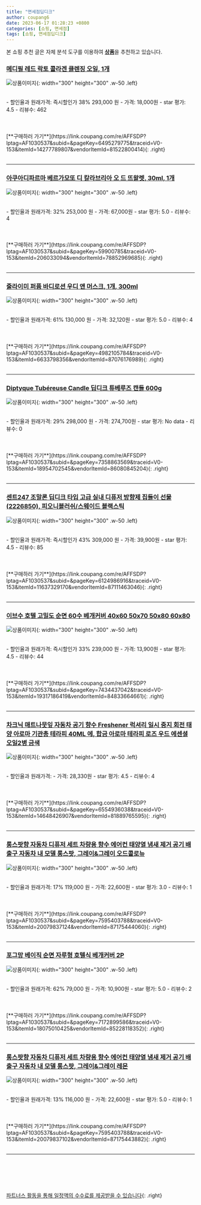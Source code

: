 ```yaml
---
title: "면세점딥디크"
author: coupang6
date: 2023-06-17 01:28:23 +0800
categories: [쇼핑, 면세점]
tags: [쇼핑, 면세점딥디크]
---
```


본 쇼핑 추천 글은 자체 분석 도구를 이용하여 [**상품**](https://link.coupang.com/a/bao1ui)을 추천하고 있습니다.

### [메디필 레드 락토 콜라겐 클렌징 오일, 1개](https://link.coupang.com/re/AFFSDP?lptag=AF1030537&subid=&pageKey=6495279775&traceid=V0-153&itemId=14277789807&vendorItemId=81522800414)

![상품이미지](https://thumbnail9.coupangcdn.com/thumbnails/remote/230x230ex/image/vendor_inventory/e59d/fbbbf24f445957aa7cf0d2be7dd6f54166b625bb97f79ca88967695a373f.jpg){: width="300" height="300" .w-50 .left}


<br>
- 할인율과 원래가격: 즉시할인가 38%  293,000   원
- 가격: 18,000원
- star 평가: 4.5
- 리뷰수: 462
<br>
<br>
<br>
<br>
[**구매하러 가기**](https://link.coupang.com/re/AFFSDP?lptag=AF1030537&subid=&pageKey=6495279775&traceid=V0-153&itemId=14277789807&vendorItemId=81522800414){: .right}
<br>
<br>

---

### [아쿠아디파르마 베르가모또 디 칼라브리아 오 드 뜨왈렛, 30ml, 1개](https://link.coupang.com/re/AFFSDP?lptag=AF1030537&subid=&pageKey=59900785&traceid=V0-153&itemId=206033094&vendorItemId=78852969685)

![상품이미지](https://thumbnail10.coupangcdn.com/thumbnails/remote/230x230ex/image/vendor_inventory/6fc5/3daf97c8be176a7caec36c9b8519c299ae99979d30919cdbc5f394fe0b22.jpg){: width="300" height="300" .w-50 .left}


<br>
- 할인율과 원래가격: 32%  253,000   원
- 가격: 67,000원
- star 평가: 5.0
- 리뷰수: 4
<br>
<br>
<br>
<br>
[**구매하러 가기**](https://link.coupang.com/re/AFFSDP?lptag=AF1030537&subid=&pageKey=59900785&traceid=V0-153&itemId=206033094&vendorItemId=78852969685){: .right}
<br>
<br>

---

### [줄라이미 퍼퓸 바디로션 우디 앤 머스크, 1개, 300ml](https://link.coupang.com/re/AFFSDP?lptag=AF1030537&subid=&pageKey=4982105784&traceid=V0-153&itemId=6633798356&vendorItemId=87076176989)

![상품이미지](https://thumbnail7.coupangcdn.com/thumbnails/remote/230x230ex/image/vendor_inventory/4ef1/53f07b2ab28dc064f6f9ea2ff1be41589eeb19e9776dbc61f65fa61d2797.jpg){: width="300" height="300" .w-50 .left}


<br>
- 할인율과 원래가격: 61%  130,000   원
- 가격: 32,120원
- star 평가: 5.0
- 리뷰수: 4
<br>
<br>
<br>
<br>
[**구매하러 가기**](https://link.coupang.com/re/AFFSDP?lptag=AF1030537&subid=&pageKey=4982105784&traceid=V0-153&itemId=6633798356&vendorItemId=87076176989){: .right}
<br>
<br>

---

### [Diptyque Tubéreuse Candle 딥디크 튜베루즈 캔들 600g](https://link.coupang.com/re/AFFSDP?lptag=AF1030537&subid=&pageKey=7358863569&traceid=V0-153&itemId=18954702545&vendorItemId=86080845204)

![상품이미지](https://thumbnail10.coupangcdn.com/thumbnails/remote/230x230ex/image/vendor_inventory/45ce/972500279d641967057b47bd85a1b362b91f24dc7eeec5c4fe442bf1a34f.jpg){: width="300" height="300" .w-50 .left}


<br>
- 할인율과 원래가격: 29%  298,000   원
- 가격: 274,700원
- star 평가: No data
- 리뷰수: 0
<br>
<br>
<br>
<br>
[**구매하러 가기**](https://link.coupang.com/re/AFFSDP?lptag=AF1030537&subid=&pageKey=7358863569&traceid=V0-153&itemId=18954702545&vendorItemId=86080845204){: .right}
<br>
<br>

---

### [센트247 조말론 딥디크 타입 고급 실내 디퓨저 방향제 집들이 선물 (2226850), 피오니블러쉬/스웨이드 블랙스틱](https://link.coupang.com/re/AFFSDP?lptag=AF1030537&subid=&pageKey=6124986916&traceid=V0-153&itemId=11637329170&vendorItemId=87111463046)

![상품이미지](https://thumbnail8.coupangcdn.com/thumbnails/remote/230x230ex/image/vendor_inventory/c13d/0cef9e4965c6f0af73221a36a45f4d76785892c3dd78e32a21e33c6a7fae.jpg){: width="300" height="300" .w-50 .left}


<br>
- 할인율과 원래가격: 즉시할인가 43%  309,000   원
- 가격: 39,900원
- star 평가: 4.5
- 리뷰수: 85
<br>
<br>
<br>
<br>
[**구매하러 가기**](https://link.coupang.com/re/AFFSDP?lptag=AF1030537&subid=&pageKey=6124986916&traceid=V0-153&itemId=11637329170&vendorItemId=87111463046){: .right}
<br>
<br>

---

### [이브수 호텔 고밀도 순면 60수 베개커버 40x60 50x70 50x80 60x80](https://link.coupang.com/re/AFFSDP?lptag=AF1030537&subid=&pageKey=7434437042&traceid=V0-153&itemId=19317186419&vendorItemId=84833664661)

![상품이미지](https://thumbnail8.coupangcdn.com/thumbnails/remote/230x230ex/image/vendor_inventory/8e0f/5d62a47ab900a8e1b618f0c903160d6fd78149b685db557a61b6de8eb5cc.jpg){: width="300" height="300" .w-50 .left}


<br>
- 할인율과 원래가격: 즉시할인가 33%  239,000   원
- 가격: 13,900원
- star 평가: 4.5
- 리뷰수: 44
<br>
<br>
<br>
<br>
[**구매하러 가기**](https://link.coupang.com/re/AFFSDP?lptag=AF1030537&subid=&pageKey=7434437042&traceid=V0-153&itemId=19317186419&vendorItemId=84833664661){: .right}
<br>
<br>

---

### [차크닉 매트나뭇잎 자동차 공기 향수 Freshener 럭셔리 일시 중지 회전 태양 아로마 기관총 테라피 40ML 에, 합금 아로마 테라피 로즈 우드 에센셜 오일2병  금색](https://link.coupang.com/re/AFFSDP?lptag=AF1030537&subid=&pageKey=6554936038&traceid=V0-153&itemId=14648426907&vendorItemId=81889765595)

![상품이미지](https://thumbnail6.coupangcdn.com/thumbnails/remote/230x230ex/image/vendor_inventory/a757/533976250c8fc510e65258c3fa46c557c8f91b734de39c9c33911c2dd435.jpg){: width="300" height="300" .w-50 .left}


<br>
- 할인율과 원래가격: 
- 가격: 28,330원
- star 평가: 4.5
- 리뷰수: 4
<br>
<br>
<br>
<br>
[**구매하러 가기**](https://link.coupang.com/re/AFFSDP?lptag=AF1030537&subid=&pageKey=6554936038&traceid=V0-153&itemId=14648426907&vendorItemId=81889765595){: .right}
<br>
<br>

---

### [롱스팟향 자동차 디퓨저 세트 차량용 향수 에어컨 태양열 냄새 제거 공기 배출구 자동차 내 모델 롱스팟, 그레이&그레이  오드콜로뉴](https://link.coupang.com/re/AFFSDP?lptag=AF1030537&subid=&pageKey=7595403788&traceid=V0-153&itemId=20079837124&vendorItemId=87175444060)

![상품이미지](https://thumbnail10.coupangcdn.com/thumbnails/remote/230x230ex/image/vendor_inventory/3be2/eb1c1afc11456cafd4c09045b6518bac339a413826aa8237d122f130e787.jpg){: width="300" height="300" .w-50 .left}


<br>
- 할인율과 원래가격: 17%  119,000   원
- 가격: 22,600원
- star 평가: 3.0
- 리뷰수: 1
<br>
<br>
<br>
<br>
[**구매하러 가기**](https://link.coupang.com/re/AFFSDP?lptag=AF1030537&subid=&pageKey=7595403788&traceid=V0-153&itemId=20079837124&vendorItemId=87175444060){: .right}
<br>
<br>

---

### [포그망 베이직 순면 자루형 호텔식 베개커버 2P](https://link.coupang.com/re/AFFSDP?lptag=AF1030537&subid=&pageKey=7172899586&traceid=V0-153&itemId=18075010425&vendorItemId=85228118352)

![상품이미지](https://thumbnail9.coupangcdn.com/thumbnails/remote/230x230ex/image/vendor_inventory/8134/02af8d3a4de8e8781bf875e5ceb25da9f4039b5a2fa090d883d7b6c82882.jpg){: width="300" height="300" .w-50 .left}


<br>
- 할인율과 원래가격: 62%  79,000   원
- 가격: 10,900원
- star 평가: 5.0
- 리뷰수: 2
<br>
<br>
<br>
<br>
[**구매하러 가기**](https://link.coupang.com/re/AFFSDP?lptag=AF1030537&subid=&pageKey=7172899586&traceid=V0-153&itemId=18075010425&vendorItemId=85228118352){: .right}
<br>
<br>

---

### [롱스팟향 자동차 디퓨저 세트 차량용 향수 에어컨 태양열 냄새 제거 공기 배출구 자동차 내 모델 롱스팟, 그레이&그레이  레몬](https://link.coupang.com/re/AFFSDP?lptag=AF1030537&subid=&pageKey=7595403788&traceid=V0-153&itemId=20079837102&vendorItemId=87175443882)

![상품이미지](https://thumbnail10.coupangcdn.com/thumbnails/remote/230x230ex/image/vendor_inventory/3be2/eb1c1afc11456cafd4c09045b6518bac339a413826aa8237d122f130e787.jpg){: width="300" height="300" .w-50 .left}


<br>
- 할인율과 원래가격: 13%  116,000   원
- 가격: 22,600원
- star 평가: 5.0
- 리뷰수: 1
<br>
<br>
<br>
<br>
[**구매하러 가기**](https://link.coupang.com/re/AFFSDP?lptag=AF1030537&subid=&pageKey=7595403788&traceid=V0-153&itemId=20079837102&vendorItemId=87175443882){: .right}
<br>
<br>

---
<br><br><br><br><br> [파트너스 활동을 통해 일정액의 수수료를 제공받을 수 있습니다](https://link.coupang.com/a/bao1ui){: .right}